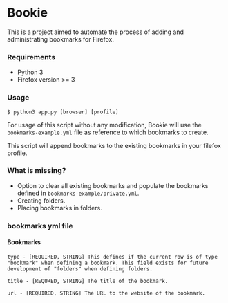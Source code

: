 # Bookie

This is a project aimed to automate the process of adding and administrating bookmarks for Firefox.

### Requirements

* Python 3
* Firefox version >= 3

### Usage

`$ python3 app.py [browser] [profile]`

For usage of this script without any modification, Bookie will use the `bookmarks-example.yml` file as reference to which bookmarks to create.

This script will append bookmarks to the existing bookmarks in your filefox profile.

### What is missing?

* Option to clear all existing bookmarks and populate the bookmarks defined in `bookmarks-example/private.yml`.
* Creating folders.
* Placing bookmarks in folders.

### bookmarks yml file

#### Bookmarks

```
type - [REQUIRED, STRING] This defines if the current row is of type "bookmark" when defining a bookmark. This field exists for future development of "folders" when defining folders.

title - [REQURED, STRING] The title of the bookmark.

url - [REQUIRED, STRING] The URL to the website of the bookmark.
```
